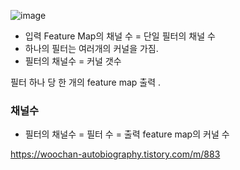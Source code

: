 

![image](https://github.com/sandartchip/TIL/assets/15938354/22e462a0-f21f-4548-b9a1-4ecb0dbdc5a7)

- 입력 Feature Map의 채널 수 = 단일 필터의 채널 수
- 하나의 필터는 여러개의 커널을 가짐.
- 필터의 채널수 = 커널 갯수


필터 하나 당 한 개의 feature map 출력 .


### 채널수
- 필터의 채널수 = 
필터 수 = 출력 feature map의 커널 수 



https://woochan-autobiography.tistory.com/m/883
